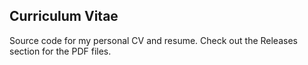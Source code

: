 ## Curriculum Vitae

Source code for my personal CV and resume. Check out the Releases section for the PDF files.
